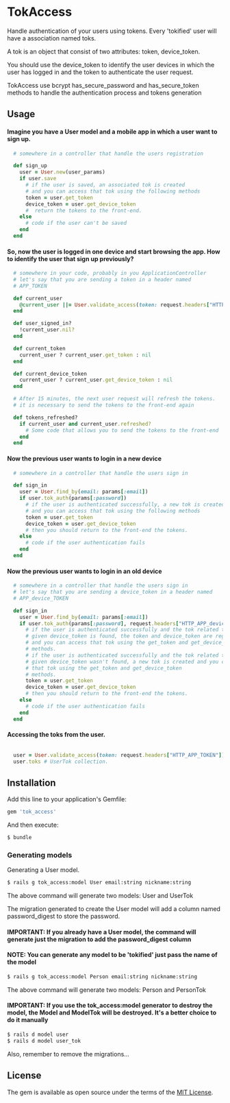 # TokAccess
Handle authentication of your users using tokens.
Every 'tokified' user will have a association named
toks.

A tok is an object that consist of two attributes: token, device_token.

You should use the device_token to identify the user devices
in which the user has logged in and the token to authenticate the
user request.

TokAccess use bcrypt has_secure_password and has_secure_token methods to handle the authentication process and tokens generation

## Usage

#### Imagine you have a User model and a mobile app in which a user want to sign up.

```ruby
  # somewhere in a controller that handle the users registration

  def sign_up
    user = User.new(user_params)
    if user.save
      # if the user is saved, an associated tok is created
      # and you can access that tok using the following methods
      token = user.get_token
      device_token = user.get_device_token
      #  return the tokens to the front-end.
    else
      # code if the user can't be saved
    end
  end
```
#### So, now the user is logged in one device and start browsing the app. How to identify the user that sign up previously?

```ruby
  # somewhere in your code, probably in you ApplicationController
  # let's say that you are sending a token in a header named
  # APP_TOKEN

  def current_user
    @current_user ||= User.validate_access(token: request.headers["HTTP_APP_TOKEN"])
  end

  def user_signed_in?
    !current_user.nil?
  end

  def current_token
    current_user ? current_user.get_token : nil
  end

  def current_device_token
    current_user ? current_user.get_device_token : nil
  end

  # After 15 minutes, the next user request will refresh the tokens.
  # it is necessary to send the tokens to the front-end again

  def tokens_refreshed?
    if current_user and current_user.refreshed?
      # Some code that allows you to send the tokens to the front-end
    end
  end
```


#### Now the previous user wants to login in a new device

```ruby
  # somewhere in a controller that handle the users sign in

  def sign_in
    user = User.find_by(email: params[:email])
    if user.tok_auth(params[:password])
      # if the user is authenticated successfully, a new tok is created
      # and you can access that tok using the following methods
      token = user.get_token
      device_token = user.get_device_token
      # then you should return to the front-end the tokens.
    else
      # code if the user authentication fails
    end
  end
```

#### Now the previous user wants to login in an old device

```ruby
  # somewhere in a controller that handle the users sign in
  # let's say that you are sending a device_token in a header named
  # APP_device_TOKEN

  def sign_in
    user = User.find_by(email: params[:email])
    if user.tok_auth(params[:password], request.headers["HTTP_APP_device_TOKEN"])
      # if the user is authenticated successfully and the tok related to the
      # given device_token is found, the token and device_token are regenerated
      # and you can access that tok using the get_token and get_device_token
      # methods.
      # if the user is authenticated successfully and the tok related to the
      # given device_token wasn't found, a new tok is created and you can access
      # that tok using the get_token and get_device_token
      # methods.
      token = user.get_token
      device_token = user.get_device_token
      # then you should return to the front-end the tokens.
    else
      # code if the user authentication fails
    end
  end
```

#### Accessing the toks from the user.
```ruby

  user = User.validate_access(token: request.headers["HTTP_APP_TOKEN"])
  user.toks # UserTok collection.

```


## Installation
Add this line to your application's Gemfile:

```ruby
gem 'tok_access'
```

And then execute:
```bash
$ bundle
```

### Generating models

Generating a User model.

```bash
$ rails g tok_access:model User email:string nickname:string
```
The above command will generate two models: User and UserTok

The migration generated to create the User model will add a column named
password_digest to store the password.

#### IMPORTANT: If you already have a User model, the command will generate just the migration to add the password_digest column

#### NOTE: You can generate any model to be 'tokified' just pass the name of the model

```bash
$ rails g tok_access:model Person email:string nickname:string
```
The above command will generate two models: Person and PersonTok

#### IMPORTANT: If you use the tok_access:model generator to destroy the model, the Model and ModelTok will be destroyed. It's a better choice to do it manually

```bash
$ rails d model user
$ rails d model user_tok
```

Also, remember to remove the migrations...


## License
The gem is available as open source under the terms of the [MIT License](http://opensource.org/licenses/MIT).
